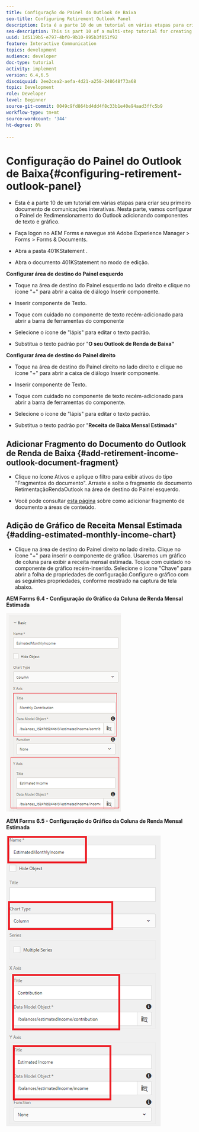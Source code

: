 ```yaml
---
title: Configuração do Painel do Outlook de Baixa
seo-title: Configuring Retirement Outlook Panel
description: Esta é a parte 10 de um tutorial em várias etapas para criar seu primeiro documento de comunicações interativas. Nesta parte, vamos configurar o Painel de Redimensionamento do Outlook adicionando componentes de texto e gráfico.
seo-description: This is part 10 of a multi-step tutorial for creating your first interactive communications document. In this part, we will configure Retirement Outlook Panel by adding text and chart components.
uuid: 1d5119b5-e797-4bf0-9b10-995b3f051f92
feature: Interactive Communication
topics: development
audience: developer
doc-type: tutorial
activity: implement
version: 6.4,6.5
discoiquuid: 2ee2cea2-aefa-4d21-a258-248648f73a68
topic: Development
role: Developer
level: Beginner
source-git-commit: 0049c9fd864bd4dd4f8c33b1e40e94aad3ffc5b9
workflow-type: tm+mt
source-wordcount: '344'
ht-degree: 0%

---
```



# Configuração do Painel do Outlook de Baixa{#configuring-retirement-outlook-panel}

* Esta é a parte 10 de um tutorial em várias etapas para criar seu primeiro documento de comunicações interativas. Nesta parte, vamos configurar o Painel de Redimensionamento do Outlook adicionando componentes de texto e gráfico.

* Faça logon no AEM Forms e navegue até Adobe Experience Manager > Forms > Forms &amp; Documents.

* Abra a pasta 401KStatement .

* Abra o documento 401KStatement no modo de edição.

**Configurar área de destino do Painel esquerdo**

* Toque na área de destino do Painel esquerdo no lado direito e clique no ícone &quot;+&quot; para abrir a caixa de diálogo Inserir componente.

* Inserir componente de Texto.

* Toque com cuidado no componente de texto recém-adicionado para abrir a barra de ferramentas do componente

* Selecione o ícone de &quot;lápis&quot; para editar o texto padrão.

* Substitua o texto padrão por &quot;**O seu Outlook de Renda de Baixa&quot;**

**Configurar área de destino do Painel direito**

* Toque na área de destino do Painel direito no lado direito e clique no ícone &quot;+&quot; para abrir a caixa de diálogo Inserir componente.

* Inserir componente de Texto.

* Toque com cuidado no componente de texto recém-adicionado para abrir a barra de ferramentas do componente.

* Selecione o ícone de &quot;lápis&quot; para editar o texto padrão.

* Substitua o texto padrão por &quot;**Receita de Baixa Mensal Estimada&quot;**

## Adicionar Fragmento do Documento do Outlook de Renda de Baixa {#add-retirement-income-outlook-document-fragment}

* Clique no ícone Ativos e aplique o filtro para exibir ativos do tipo &quot;Fragmentos do documento&quot;. Arraste e solte o fragmento de documento RetimentaçãoRendaOutlook na área de destino do Painel esquerdo.

* Você pode consultar [esta página](https://experienceleague.adobe.com/docs/experience-manager-learn/forms/ic-web-channel-tutorial/partseven.html) sobre como adicionar fragmento de documento a áreas de conteúdo.

## Adição de Gráfico de Receita Mensal Estimada {#adding-estimated-monthly-income-chart}

* Clique na área de destino do Painel direito no lado direito. Clique no ícone &quot;+&quot; para inserir o componente de gráfico. Usaremos um gráfico de coluna para exibir a receita mensal estimada. Toque com cuidado no componente de gráfico recém-inserido. Selecione o ícone &quot;Chave&quot; para abrir a folha de propriedades de configuração.Configure o gráfico com as seguintes propriedades, conforme mostrado na captura de tela abaixo.

**AEM Forms 6.4 - Configuração do Gráfico da Coluna de Renda Mensal Estimada**

![formulário64](assets/estimatedmonthlyincomechart.png)

**AEM Forms 6.5 - Configuração do Gráfico da Coluna de Renda Mensal Estimada**

![forms65](assets/estimatedmonthlyincomechart65.PNG)




